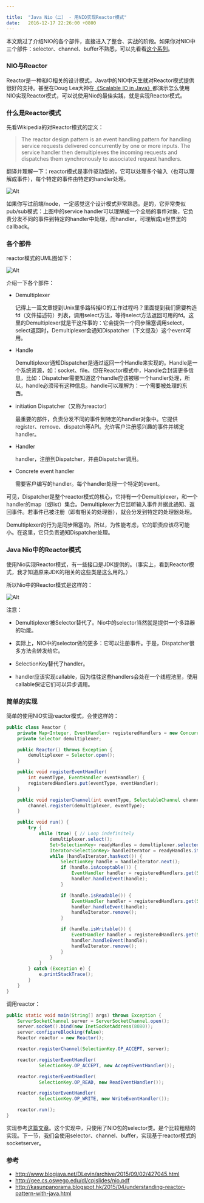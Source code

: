 ```yaml
---

title:  "Java Nio（二） - 用NIO实现Reactor模式"
date:   2016-12-17 22:26:00 +0800
---
```


本文跳过了介绍NIO的各个部件，直接进入了整合、实战的阶段。如果你对NIO中三个部件：selector、channel、buffer不熟悉，可以先看看[这个系列](http://tutorials.jenkov.com/java-nio/index.html)。

### NIO与Reactor

Reactor是一种和IO相关的设计模式，Java中的NIO中天生就对Reactor模式提供很好的支持。甚至在Doug Lea大神在[《Scalable IO in Java》](http://gee.cs.oswego.edu/dl/cpjslides/nio.pdf)都演示怎么使用NIO实现Reactor模式，可以说使用Nio的最佳实践，就是实现Reactor模式。

### 什么是Reactor模式

先看Wikipedia的对Reactor模式的定义：

> The reactor design pattern is an event handling pattern for handling service requests delivered concurrently by one or more inputs. The service handler then demultiplexes the incoming requests and dispatches them synchronously to associated request handlers.

翻译并理解一下：reactor模式是事件驱动型的，它可以处理多个输入（也可以理解成事件），每个特定的事件由特定的handler处理。

![Alt](/images/reactor(1).png)

如果你写过前端/node，一定感觉这个设计模式非常熟悉。是的，它非常类似pub/sub模式：上图中的service handler可以理解成一个全局的事件对象，它负责分发不同的事件到特定的handler中处理，而handler，可理解成js世界里的callback。

### 各个部件

reactor模式的UML图如下：

![Alt](/images/reactor(2).png)

介绍一下各个部件：

- Demultiplexer

   记得上一篇文章提到Unix里多路转接IO的工作过程吗？里面提到我们需要构造fd（文件描述符）列表，调用select方法，等待select方法返回可用的fd。这里的Demultiplexer就是干这件事的：它会提供一个同步阻塞调用select，select返回时，Demultiplexer会通知Dispatcher（下文提及）这个event可用。

- Handle

   Demultiplexer通知Dispatcher是通过返回一个Handle来实现的。Handle是一个系统资源，如：socket、file。但在Reactor模式中，Handle会封装更多信息，比如：Dispatcher需要知道这个handle应该被哪一个handler处理，所以，handle必须带有这种信息。handle可以理解为：一个需要被处理的东西。

- initiation Dispatcher（又称为reactor）

   最重要的部件，负责分发不同的事件到特定的handler对象中。它提供register、remove、dispatch等API。允许客户注册感兴趣的事件并绑定handler。

- Handler

   handler，注册到Dispatcher，并由Dispatcher调用。

- Concrete event handler

   需要客户编写的handler。每个handler处理一个特定的event。

可见，Dispatcher是整个reactor模式的核心，它持有一个Demultiplexer，和一个handler的map（或list）集合。Demultiplexer为它监听输入事件并据此通知、返回事件。若事件已被注册（即有相关的处理器），就会分发到特定的处理器处理。

Demultiplexer的行为是同步阻塞的。所以，为性能考虑，它的职责应该尽可能小。在这里，它只负责通知Dispatcher处理。

### Java Nio中的Reactor模式

使用Nio实现Reactor模式，有一些接口是JDK提供的。（事实上，看到Reactor模式，我才知道原来JDK的相关的这些类是这么用的。）

所以Nio中的Reactor模式是这样的：

![Alt](/images/reactor(3).png)

注意：

- Demultiplexer被Selector替代了。Nio中的selector当然就是提供一个多路器的功能。

- 实际上，NIO中的selector做的更多：它可以注册事件。于是，Dispatcher很多方法会转发给它。

- SelectionKey替代了handler。

- handler应该实现callable，因为往往这些handlers会处在一个线程池里，使用callable保证它们可以异步调用。

### 简单的实现

简单的使用NIO实现reactor模式，会使这样的：

~~~ java
public class Reactor {
    private Map<Integer, EventHandler> registeredHandlers = new ConcurrentHashMap<>();
    private Selector demultiplexer;

    public Reactor() throws Exception {
        demultiplexer = Selector.open();
    }

    public void registerEventHandler(
        int eventType, EventHandler eventHandler) {
        registeredHandlers.put(eventType, eventHandler);
    }

    public void registerChannel(int eventType, SelectableChannel channel) throws Exception {
        channel.register(demultiplexer, eventType);
    }

    public void run() {
        try {
            while (true) { // Loop indefinitely
                demultiplexer.select();
                Set<SelectionKey> readyHandles = demultiplexer.selectedKeys();
                Iterator<SelectionKey> handleIterator = readyHandles.iterator();
                while (handleIterator.hasNext()) {
                    SelectionKey handle = handleIterator.next();
                    if (handle.isAcceptable()) {
                        EventHandler handler = registeredHandlers.get(SelectionKey.OP_ACCEPT);
                        handler.handleEvent(handle);
                    }

                    if (handle.isReadable()) {
                        EventHandler handler = registeredHandlers.get(SelectionKey.OP_READ);
                        handler.handleEvent(handle);
                        handleIterator.remove();
                    }

                    if (handle.isWritable()) {
                        EventHandler handler = registeredHandlers.get(SelectionKey.OP_WRITE);
                        handler.handleEvent(handle);
                        handleIterator.remove();
                    }
                }
            }
        } catch (Exception e) {
            e.printStackTrace();
        }
    }
}

~~~

调用reactor：

~~~ java
public static void main(String[] args) throws Exception {
    ServerSocketChannel server = ServerSocketChannel.open();
    server.socket().bind(new InetSocketAddress(8080));
    server.configureBlocking(false);
    Reactor reactor = new Reactor();

    reactor.registerChannel(SelectionKey.OP_ACCEPT, server);

    reactor.registerEventHandler(
            SelectionKey.OP_ACCEPT, new AcceptEventHandler());

    reactor.registerEventHandler(
            SelectionKey.OP_READ, new ReadEventHandler());

    reactor.registerEventHandler(
            SelectionKey.OP_WRITE, new WriteEventHandler());

    reactor.run();
}
~~~

实现参考[这篇文章](http://kasunpanorama.blogspot.hk/2015/04/understanding-reactor-pattern-with-java.html)。这个实现中，只使用了NIO包的selector类。是个比较粗糙的实现。下一节，我们会使用selector、channel、buffer，实现基于reactor模式的socketserver。

### 参考

- http://www.blogjava.net/DLevin/archive/2015/09/02/427045.html
- http://gee.cs.oswego.edu/dl/cpjslides/nio.pdf
- http://kasunpanorama.blogspot.hk/2015/04/understanding-reactor-pattern-with-java.html
